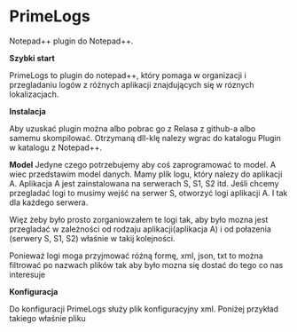 PrimeLogs
=========

Notepad++ plugin do Notepad++.

**Szybki start**

PrimeLogs to plugin do notepad++, który pomaga w organizacji i przegladaniu logów z różnych aplikacji znajdujących się w róznych lokalizacjach.

**Instalacja**

Aby uzuskać plugin można albo pobrac go z Relasa z github-a albo samemu skompilować. Otrzymaną dll-klę nalezy wgrac do katalogu Plugin w katalogu z Notepad++.

**Model**
Jedyne czego potrzebujemy aby coś zaprogramować to model. A wiec przedstawim model danych. Mamy plik logu, który nalezy do aplikacji A. Aplikacja A jest zainstalowana na serwerach S, S1, S2 itd. Jeśli chcemy przegladać logi to musimy wejść na serwer S, otworzyć logi aplikacji A. I tak dla każdego serwera.

Więz żeby było prosto zorganiowzałem te logi tak, aby było mozna jest przegladać w zależności od rodzaju aplikacji(aplikacja A) i od połazenia (serwery S, S1, S2) właśnie w takij kolejności.

Ponieważ logi moga przyjmować różną formę, xml, json, txt to można filtrować po nazwach plików tak aby było mozna się dostać do tego co nas interesuje

**Konfiguracja**

Do konfiguracji PrimeLogs służy plik konfiguracyjny xml. Poniżej przykład takiego właśnie pliku







